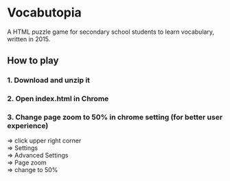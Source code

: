 # Vocabutopia

A HTML puzzle game for secondary school students to learn vocabulary, written in 2015.

## How to play

### 1. Download and unzip it

### 2. Open index.html in Chrome

### 3. Change page zoom to 50% in chrome setting (for better user experience)
=> click upper right corner<br/>
=> Settings<br/>
=> Advanced Settings<br/>
=> Page zoom<br/>
=> change to 50%

